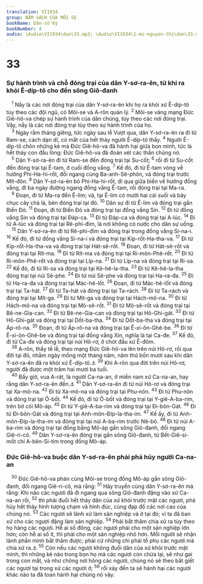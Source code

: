 ```yaml
---
translation: VI1934
group: NĂM SÁCH CỦA MÔI-SE
bookName: Dân-số Ký 
bookNumber: 4
audio: \Audio\VI1934\dan\33.mp3; \Audio\VI1934\1-ms-nguyen-thi\dan\33.mp3
---
```


<div class="title"><h1>33</h1><h3>Sự hành trình và chỗ đóng trại của dân Y-sơ-ra-ên, từ khi ra khỏi Ê-díp-tô cho đến sông Giô-đanh</h3></div>
<span class="verse dan_33_1"> <sup>1</sup> Nầy là các nơi đóng trại của dân Y-sơ-ra-ên khi họ ra khỏi xứ Ê-díp-tô tùy theo các đội ngũ, có Môi-se và A-rôn quản lý. </span>
<span class="verse dan_33_2"><sup>2</sup> Môi-se vâng mạng Đức Giê-hô-va chép sự hành trình của dân chúng, tùy theo các nơi đóng trại. Vậy, nầy là các nơi đóng trại tùy theo sự hành trình của họ. <br/></span>
<span class="verse dan_33_3"> <sup>3</sup> Ngày rằm tháng giêng, tức ngày sau lễ Vượt qua, dân Y-sơ-ra-ên ra đi từ Ram-se, cách dạn dĩ, có mắt của hết thảy người Ê-díp-tô thấy. </span>
<span class="verse dan_33_4"><sup>4</sup> Người Ê-díp-tô chôn những kẻ mà Đức Giê-hô-va đã hành hại giữa bọn mình, tức là hết thảy con đầu lòng: Đức Giê-hô-va đã đoán xét các thần chúng nó. <br/></span>
<span class="verse dan_33_5"> <sup>5</sup> Dân Y-sơ-ra-ên đi từ Ram-se đến đóng trại tại Su-cốt; </span>
<span class="verse dan_33_6"><sup>6</sup> rồi đi từ Su-cốt đến đóng trại tại Ê-tam, ở cuối đồng vắng. </span>
<span class="verse dan_33_7"><sup>7</sup> Kế đó, đi từ Ê-tam vòng về hướng Phi-Ha-hi-rốt, đối ngang cùng Ba-anh-Sê-phôn, và đóng trại trước Mít-đôn. </span>
<span class="verse dan_33_8"><sup>8</sup> Dân Y-sơ-ra-ên bỏ Phi-Ha-hi-rốt, đi qua giữa biển về hướng đồng vắng, đi ba ngày đường ngang đồng vắng Ê-tam, rồi đóng trại tại Ma-ra. <br/></span>
<span class="verse dan_33_9"> <sup>9</sup> Đoạn, đi từ Ma-ra đến Ê-lim; vả, tại Ê-lim có mười hai cái suối và bảy chục cây chà là, bèn đóng trại tại đó. </span>
<span class="verse dan_33_10"><sup>10</sup> Dân sự đi từ Ê-lim và đóng trại gần Biển Đỏ. </span>
<span class="verse dan_33_11"><sup>11</sup> Đoạn, đi từ Biển Đỏ và đóng trại tại đồng vắng Sin. </span>
<span class="verse dan_33_12"><sup>12</sup> Đi từ đồng vắng Sin và đóng trại tại Đáp-ca. </span>
<span class="verse dan_33_13"><sup>13</sup> Đi từ Đáp-ca và đóng trại tại A-lúc. </span>
<span class="verse dan_33_14"><sup>14</sup> Đi từ A-lúc và đóng trại tại Rê-phi-đim, là nơi không có nước cho dân sự uống. <br/></span>
<span class="verse dan_33_15"> <sup>15</sup> Dân Y-sơ-ra-ên đi từ Rê-phi-đim và đóng trại trong đồng vắng Si-na-i. </span>
<span class="verse dan_33_16"><sup>16</sup> Kế đó, đi từ đồng vắng Si-na-i và đóng trại tại Kíp-rốt-Ha-tha-va. </span>
<span class="verse dan_33_17"><sup>17</sup> Đi từ Kíp-rốt-Ha-tha-va và đóng trại tại Hát-sê-rốt. </span>
<span class="verse dan_33_18"><sup>18</sup> Đoạn, đi từ Hát-sê-rốt và đóng trại tại Rít-ma. </span>
<span class="verse dan_33_19"><sup>19</sup> Đi từ Rít-ma và đóng trại tại Ri-môn-Phê-rết. </span>
<span class="verse dan_33_20"><sup>20</sup> Đi từ Ri-môn-Phê-rết và đóng trại tại Líp-na. </span>
<span class="verse dan_33_21"><sup>21</sup> Đi từ Líp-na và đóng trại tại Ri-sa. </span>
<span class="verse dan_33_22"><sup>22</sup> Kế đó, đi từ Ri-sa và đóng trại tại Kê-hê-la-tha. </span>
<span class="verse dan_33_23"><sup>23</sup> Đi từ Kê-hê-la-tha đóng trại tại núi Sê-phe. </span>
<span class="verse dan_33_24"><sup>24</sup> Đi từ núi Sê-phe và đóng trại tại Ha-ra-đa. </span>
<span class="verse dan_33_25"><sup>25</sup> Đi từ Ha-ra-đa và đóng trại tại Mác-hê-lốt. </span>
<span class="verse dan_33_26"><sup>26</sup> Đoạn, đi từ Mác-hê-lốt và đóng trại tại Ta-hát. </span>
<span class="verse dan_33_27"><sup>27</sup> Đi từ Ta-hát và đóng trại tại Ta-rách. </span>
<span class="verse dan_33_28"><sup>28</sup> Đi từ Ta-rách và đóng trại tại Mít-ga. </span>
<span class="verse dan_33_29"><sup>29</sup> Đi từ Mít-ga và đóng trại tại Hách-mô-na. </span>
<span class="verse dan_33_30"><sup>30</sup> Đi từ Hách-mô-na và đóng trại tại Mô-sê-rốt. </span>
<span class="verse dan_33_31"><sup>31</sup> Đi từ Mô-sê-rốt và đóng trại tại Bê-ne-Gia-can. </span>
<span class="verse dan_33_32"><sup>32</sup> Đi từ Bê-ne-Gia-can và đóng trại tại Hô-Ghi-gát. </span>
<span class="verse dan_33_33"><sup>33</sup> Đi từ Hô-Ghi-gát và đóng trại tại Dốt-ba-tha. </span>
<span class="verse dan_33_34"><sup>34</sup> Đi từ Dốt-ba-tha và đóng trại tại Áp-rô-na. </span>
<span class="verse dan_33_35"><sup>35</sup> Đoạn, đi từ Áp-rô-na và đóng trại tại Ê-xi-ôn-Ghê-be. </span>
<span class="verse dan_33_36"><sup>36</sup> Đi từ Ê-xi-ôn-Ghê-be và đóng trại tại đồng vắng Xin, nghĩa là tại Ca-đe. </span>
<span class="verse dan_33_37"><sup>37</sup> Kế đó, đi từ Ca-đe và đóng trại tại núi Hô-rơ, ở chót đầu xứ Ê-đôm. <br/></span>
<span class="verse dan_33_38"> <sup>38</sup> A-rôn, thầy tế lễ, theo mạng Đức Giê-hô-va lên trên núi Hô-rơ, rồi qua đời tại đó, nhằm ngày mồng một tháng năm, năm thứ bốn mươi sau khi dân Y-sơ-ra-ên đã ra khỏi xứ Ê-díp-tô.<a data-toggle="tooltip" data-placement="bottom" title="Dan 20:22-28; Phu 10:6; 32:50">⚓</a></span>
<span class="verse dan_33_39"><sup>39</sup> Khi A-rôn qua đời trên núi Hô-rơ, người đã được một trăm hai mươi ba tuổi. <br/></span>
<span class="verse dan_33_40"> <sup>40</sup> Bấy giờ, vua A-rát, là người Ca-na-an, ở miền nam xứ Ca-na-an, hay rằng dân Y-sơ-ra-ên đến.<a data-toggle="tooltip" data-placement="bottom" title="Dan 21:1">⚓</a></span>
<span class="verse dan_33_41"><sup>41</sup> Dân Y-sơ-ra-ên đi từ núi Hô-rơ và đóng trại tại Xa-mô-na. </span>
<span class="verse dan_33_42"><sup>42</sup> Đi từ Xa-mô-na và đóng trại tại Phu-nôn. </span>
<span class="verse dan_33_43"><sup>43</sup> Đi từ Phu-nôn và đóng trại tại Ô-bốt. </span>
<span class="verse dan_33_44"><sup>44</sup> Kế đó, đi từ Ô-bốt và đóng trại tại Y-giê-A-ba-rim, trên bờ cõi Mô-áp. </span>
<span class="verse dan_33_45"><sup>45</sup> Đi từ Y-giê-A-ba-rim và đóng trại tại Đi-bôn-Gát. </span>
<span class="verse dan_33_46"><sup>46</sup> Đi từ Đi-bôn-Gát và đóng trại tại Anh-môn-Đíp-la-tha-im. </span>
<span class="verse dan_33_47"><sup>47</sup> Kế ấy, đi từ Anh-môn-Đíp-la-tha-im và đóng trại tại núi A-ba-rim trước Nê-bô. </span>
<span class="verse dan_33_48"><sup>48</sup> Đi từ núi A-ba-rim và đóng trại tại đồng bằng Mô-áp gần sông Giô-đanh, đối ngang Giê-ri-cô. </span>
<span class="verse dan_33_49"><sup>49</sup> Dân Y-sơ-ra-ên đóng trại gần sông Giô-đanh, từ Bết-Giê-si-mốt chí A-bên-Si-tim trong đồng Mô-áp. <br/></span>
<div class="title"><h3>Đức Giê-hô-va buộc dân Y-sơ-ra-ên phải phá hủy người Ca-na-an</h3></div>
<span class="verse dan_33_50"> <sup>50</sup> Đức Giê-hô-va phán cùng Môi-se trong đồng Mô-áp gần sông Giô-đanh, đối ngang Giê-ri-cô, mà rằng: </span>
<span class="verse dan_33_51"><sup>51</sup> Hãy truyền cùng dân Y-sơ-ra-ên mà rằng: Khi nào các ngươi đã đi ngang qua sông Giô-đanh đặng vào xứ Ca-na-an rồi, </span>
<span class="verse dan_33_52"><sup>52</sup> thì phải đuổi hết thảy dân của xứ khỏi trước mặt các ngươi, phá hủy hết thảy hình tượng chạm và hình đúc, cùng đạp đổ các nơi cao của chúng nó. </span>
<span class="verse dan_33_53"><sup>53</sup> Các ngươi sẽ lãnh xứ làm sản nghiệp và ở tại đó; vì ta đã ban xứ cho các ngươi đặng làm sản nghiệp. </span>
<span class="verse dan_33_54"><sup>54</sup> Phải bắt thăm chia xứ ra tùy theo họ hàng các ngươi. Hễ ai số đông, các ngươi phải cho một sản nghiệp lớn hơn; còn hễ ai số ít, thì phải cho một sản nghiệp nhỏ hơn. Mỗi người sẽ nhận lãnh phần mình bắt thăm được; phải cứ những chi phái tổ phụ các ngươi mà chia xứ ra.<a data-toggle="tooltip" data-placement="bottom" title="Dan 26:54-56">⚓</a></span>
<span class="verse dan_33_55"><sup>55</sup> Còn nếu các ngươi không đuổi dân của xứ khỏi trước mặt mình, thì những kẻ nào trong bọn họ mà các ngươi còn chừa lại, sẽ như gai trong con mắt, và như chông nơi hông các ngươi, chúng nó sẽ theo bắt giết các ngươi tại trong xứ các ngươi ở; </span>
<span class="verse dan_33_56"><sup>56</sup> rồi xảy đến ta sẽ hành hại các ngươi khác nào ta đã toan hành hại chúng nó vậy. <br/></span>
